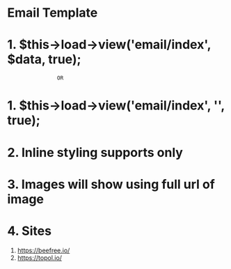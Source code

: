 # Email Template 

# 1.  $this->load->view('email/index', $data, true);
                    OR
# 1.  $this->load->view('email/index', '', true);

# 2. Inline styling supports only

# 3. Images will show using full url of image

# 4. Sites
1. https://beefree.io/
2. https://topol.io/